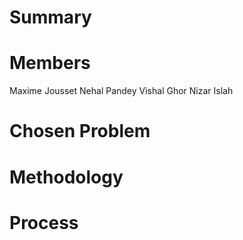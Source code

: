 # Summary


# Members
Maxime Jousset
Nehal Pandey
Vishal Ghor
Nizar Islah

# Chosen Problem

# Methodology

# Process
